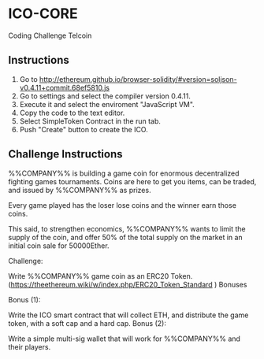 # ICO-CORE
Coding Challenge Telcoin

## Instructions

1. Go to http://ethereum.github.io/browser-solidity/#version=soljson-v0.4.11+commit.68ef5810.js
2. Go to settings and select the compiler version 0.4.11.
3. Execute it and select the enviroment "JavaScript VM".
4. Copy the code to the text editor.
5. Select SimpleToken Contract in the run tab.
6. Push "Create" button to create the ICO.

## Challenge Instructions

%%COMPANY%% is building a game coin for enormous decentralized fighting games tournaments. Coins are here to get you items, can be traded, and issued by %%COMPANY%% as prizes.

Every game played has the loser lose coins and the winner earn those coins.

This said, to strengthen economics, %%COMPANY%% wants to limit the supply of the coin, and offer 50% of the total supply on the market in an initial coin sale for 50000Ether.

Challenge:

Write %%COMPANY%% game coin as an ERC20 Token. (https://theethereum.wiki/w/index.php/ERC20_Token_Standard )
Bonuses

Bonus (1):

Write the ICO smart contract that will collect ETH, and distribute the game token, with a soft cap and a hard cap.
Bonus (2):

Write a simple multi-sig wallet that will work for %%COMPANY%% and their players.

